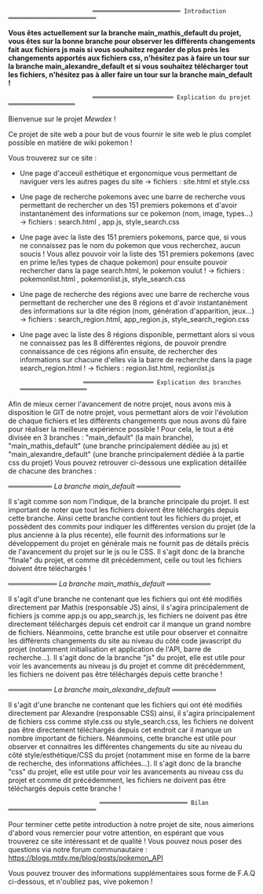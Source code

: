                             ═════════════════════════ Introduction ═════════════════════════

**Vous êtes actuellement sur la branche main_mathis_default du projet, vous êtes sur la bonne branche pour observer les différents changements fait aux fichiers js mais si vous souhaitez regarder de plus près les changements apportés aux fichiers css, n'hésitez pas à faire un tour sur la branche main_alexandre_default et si vous souhaitez télécharger tout les fichiers, n'hésitez pas à aller faire un tour sur la branche main_default !** 

                            ═══════════════════════ Explication du projet ═══════════════════

Bienvenue sur le projet *Mewdex* ! 

Ce projet de site web a pour but de vous fournir le site web le plus complet possible en matière de wiki pokemon ! 

Vous trouverez sur ce site : 

- Une page d'acceuil esthétique et ergonomique vous permettant de naviguer vers les autres pages du site -> fichiers : site.html et style.css

- Une page de recherche pokemons avec une barre de recherche vous permettant de rechercher un des 151 premiers pokemons et d'avoir instantanément des informations sur ce pokemon (nom, image, types...) -> fichiers : search.html , app.js, style_search.css 

- Une page avec la liste des 151 premiers pokemons, parce que, si vous ne connaissez pas le nom du pokemon que vous recherchez, aucun soucis ! Vous allez pouvoir voir la liste des 151 premiers pokemons (avec en prime le/les types de chaque pokemon) pour ensuite pouvoir rechercher dans la page search.html, le pokemon voulut ! -> fichiers : pokemonlist.html , pokemonlist.js, style_search.css 

- Une page de recherche des régions avec une barre de recherche vous permettant de rechercher une des 8 régions et d'avoir instantanément des informations sur la dite région (nom, génération d'apparition, jeux...) -> fichiers : search_region.html, app_region.js, style_search_region.css 

- Une page avec la liste des 8 régions disponible, permettant alors si vous ne connaissez pas les 8 différentes régions, de pouvoir prendre connaissance de ces régions afin ensuite, de rechercher des informations sur chacune d'elles via la barre de recherche dans la page search_region.html ! -> fichiers : region.list.html, regionlist.js 

                        ════════════════════ Explication des branches ═══════════════════

Afin de mieux cerner l'avancement de notre projet, nous avons mis à disposition le GIT de notre projet, vous permettant alors de voir l'évolution de chaque fichiers et les différents changements que nous avons dû faire pour réaliser la meilleure expérience possible ! Pour cela, le tout a été divisée en 3 branches : "main_default" (la main branche), "main_mathis_default" (une branche principalement dédiée au js) et "main_alexandre_default" (une branche principalement dédiée à la partie css du projet) Vous pouvez retrouver ci-dessous une explication détaillée de chacune des branches : 

═════════ *La branche main_default* ═════════ 

Il s'agit comme son nom l'indique, de la branche principale du projet. Il est important de noter que tout les fichiers doivent être téléchargés depuis cette branche. Ainsi cette branche contient tout les fichiers du projet, et possèdent des commits pour indiquer les différentes version du projet (de la plus ancienne à la plus récente), elle fournit des informations sur le développement du projet en générale mais ne fournit pas de détails précis de l'avancement du projet sur le js ou le CSS. Il s'agit donc de la branche "finale" du projet, et comme dit précédemment, celle ou tout les fichiers doivent être téléchargés ! 

══════════ *La branche main_mathis_default* ═════════ 

Il s'agit d'une branche ne contenant que les fichiers qui ont été modifiés directement par Mathis (responsable JS) ainsi, il s'agira principalement de fichiers js comme app.js ou app_search.js, les fichiers ne doivent pas être directement téléchargés depuis cet endroit car il manque un grand nombre de fichiers. Néanmoins, cette branche est utile pour observer et connaitre les différents changements du site au niveau du côté code javascript du projet (notamment initialisation et application de l'API, barre de recherche...). Il s'agit donc de la branche "js" du projet, elle est utile pour voir les avancements au niveau js du projet et comme dit précédemment, les fichiers ne doivent pas être téléchargés depuis cette branche ! 

═════════ *La branche main_alexandre_default* ═════════

Il s'agit d'une branche ne contenant que les fichiers qui ont été modifiés directement par Alexandre (responsable CSS) ainsi, il s'agira principalement de fichiers css comme style.css ou style_search.css, les fichiers ne doivent pas être directement téléchargés depuis cet endroit car il manque un nombre important de fichiers. Néanmoins, cette branche est utile pour observer et connaitres les différentes changements du site au niveau du côté style/esthétique/CSS du projet (notamment mise en forme de la barre de recherche, des informations affichées...). Il s'agit donc de la branche "css" du projet, elle est utile pour voir les avancements au niveau css du projet et comme dit précédemment, les fichiers ne doivent pas être téléchargés depuis cette branche ! 

                              ═════════════════════════ Bilan ═════════════════════════

Pour terminer cette petite introduction à notre projet de site, nous aimerions d'abord vous remercier pour votre attention, en espérant que vous trouverez ce site intéressant et de qualité ! Vous pouvez nous poser des questions via notre forum communautaire : <a href>https://blogs.mtdv.me/blog/posts/pokemon_API</a> 

Vous pouvez trouver des informations supplémentaires sous forme de F.A.Q ci-dessous, et n'oubliez pas, vive pokemon ! 
